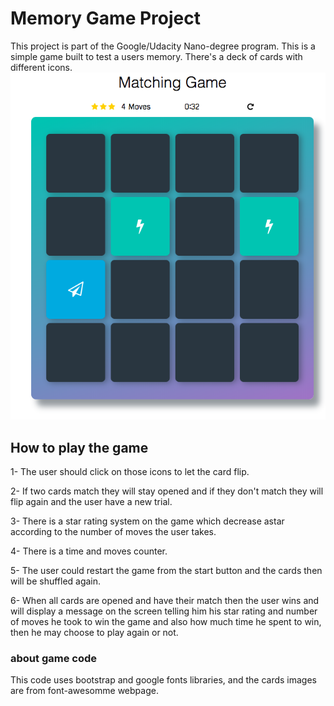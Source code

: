 # Memory Game Project
This project is part of the Google/Udacity Nano-degree program.
This is a simple game built to test a users memory. There's a deck of cards with different icons.
![snippet](img/game-snippet.png)

## How to play the game

1- The user should click on those icons to let the card flip.

2- If two cards match they will stay opened and if they don't match they will flip again and the user have a new trial.

3- There is a star rating system on the game which decrease astar according to the number of moves the user takes.

4- There is a time and moves counter.

5- The user could restart the game from the start button and the cards then will be shuffled again.

6- When all cards are opened and have their match then the user wins and will display a message on the screen telling him his star rating and number of moves he took to win the game and also how much time he spent to win, then he may choose to play again or not.

### about game code
This code uses bootstrap and google fonts libraries, and the cards images are from font-awesomme webpage.
